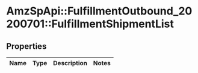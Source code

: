 # AmzSpApi::FulfillmentOutbound_20200701::FulfillmentShipmentList

## Properties
Name | Type | Description | Notes
------------ | ------------- | ------------- | -------------

